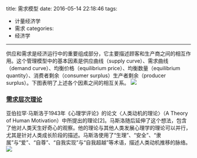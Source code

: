 title: 需求模型
date: 2016-05-14 22:18:46
tags:
- 计量经济学
- 需求
categories:
- 经济学
---
供应和需求是经济运行中的重要组成部分，它主要描述顾客和生产商之间的相互作用。这个管理模型中的基本因素是供应曲线（supply curve）、需求曲线（demand curve）、均衡价格（equilibrium price）、均衡数量（equilibrium quantity）、消费者剩余（consumer surplus）生产者剩余（producer surplus）。下图表明了上述各个因素之间的相互关系。
![](/images/2016/供应和需求模型图.jpg)

### [需求层次理论](https://zh.wikipedia.org/wiki/%E9%9C%80%E6%B1%82%E5%B1%82%E6%AC%A1%E7%90%86%E8%AE%BA)
亚伯拉罕·马斯洛于1943年《心理学评论》的论文〈人类动机的理论〉（A Theory of Human Motivation）中所提出的理论[2]。马斯洛随后延伸了这个想法，包含了他对人类天生好奇心的观察。他的理论与其他人类发展心理学的理论可以并行，尤其是针对人类成长阶段的描述。马斯洛使用了“生理”、“安全”、“隶属”与“爱”、“自尊”、“自我实现”与“自我超越”等术语，描述人类动机推移的脉络。
![](/images/2016/需求层次理论.jpg)

